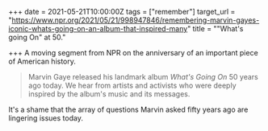 +++
date = 2021-05-21T10:00:00Z
tags = ["remember"]
target_url = "https://www.npr.org/2021/05/21/998947846/remembering-marvin-gayes-iconic-whats-going-on-an-album-that-inspired-many"
title = "\"What's going On\" at 50."

+++
A moving segment from NPR on the anniversary of an important piece of American history.

> Marvin Gaye released his landmark album _What's Going On_ 50 years ago today. We hear from artists and activists who were deeply inspired by the album's music and its messages.

It's a shame that the array of questions Marvin asked fifty years ago are lingering issues today.